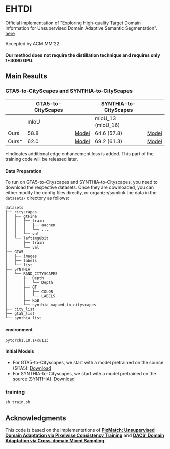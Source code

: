 # EHTDI
Official implementation of "Exploring High-quality Target Domain Information for Unsupervised Domain Adaptive Semantic Segmentation". [here](https://arxiv.org/abs/2208.06100)

Accepted by ACM MM'22.

#### Our method does not require the distillation technique and requires only 1*3090 GPU.

## Main Results

### GTA5-to-CityScapes and SYNTHIA-to-CityScapes
|                      |   GTA5-to-CityScapes|   |   SYNTHIA-to-CityScapes| |
|----------------------|---------------------|---|------------------------|-|
|                      |mIoU                 |   |mIoU_13  (mIoU_16)|
| Ours        |58.8 |   [Model](https://drive.google.com/file/d/1vNQHBitIDAiuY8IkmRDfVBShWX6qDiaC/view?usp=sharing)|  64.6 (57.8) |[Model](https://drive.google.com/file/d/1ICHI3mDpIQn82o5Q-VFOtPPEMLK-Ijf9/view?usp=sharing)  |
| Ours*        |62.0|  [Model](https://drive.google.com/file/d/1YmgnjG2bBIP7U1Egj2Yka4NCXGcF0ctd/view?usp=sharing) |  69.2    (61.3)  |[Model](https://drive.google.com/file/d/1MLh61JU8JGfgdeBWnylFXMjhMh49lasa/view?usp=sharing)  |

*Indicates additional edge enhancement loss is added. This part of the training code will be released later.

#### Data Preparation
To run on GTA5-to-Cityscapes and SYNTHIA-to-Cityscapes, you need to download the respective datasets. Once they are downloaded, you can either modify the config files directly, or organize/symlink the data in the `datasets/` directory as follows: 
```
datasets
├── cityscapes
│   ├── gtFine
│   │   ├── train
│   │   │   ├── aachen
│   │   │   └── ...
│   │   └── val
│   └── leftImg8bit
│       ├── train
│       └── val
├── GTA5
│   ├── images
│   ├── labels
│   └── list
├── SYNTHIA
│   └── RAND_CITYSCAPES
│       ├── Depth
│       │   └── Depth
│       ├── GT
│       │   ├── COLOR
│       │   └── LABELS
│       ├── RGB
│       └── synthia_mapped_to_cityscapes
├── city_list
├── gta5_list
└── synthia_list
```
#### environment
```
pytorch1.10.1+cu113
```

#### Initial Models
 * For GTA5-to-Cityscapes, we start with a model pretrained on the source (GTA5): [Download](https://drive.google.com/file/d/1lpMUoDKZHhoAtx-LRvgkNHdQ7Uq_I7u1/view?usp=sharing)
 * For SYNTHIA-to-Cityscapes, we start with a model pretrained on the source (SYNTHIA): [Download](https://drive.google.com/file/d/1Xuo0WAJosoJP37PAsvaPzczw6v64fVe3/view?usp=sharing)


### training
```
sh train.sh
```

## Acknowledgments

This code is based on the implementations of [**PixMatch: Unsupervised Domain Adaptation via Pixelwise Consistency Training**](https://github.com/lukemelas/pixmatch) and  [**DACS: Domain Adaptation via Cross-domain Mixed Sampling**](https://github.com/vikolss/DACS).


